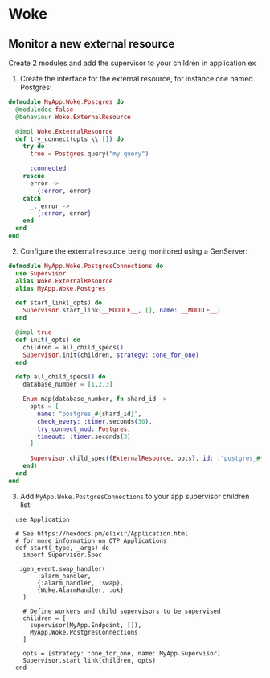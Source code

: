 # Woke

## Monitor a new external resource

Create 2 modules and add the supervisor to your children in application.ex

1. Create the interface for the external resource, for instance one named Postgres:

```elixir
defmodule MyApp.Woke.Postgres do
  @moduledoc false
  @behaviour Woke.ExternalResource

  @impl Woke.ExternalResource
  def try_connect(opts \\ []) do
    try do
      true = Postgres.query("my query")

      :connected
    rescue
      error ->
        {:error, error}
    catch
      _, error ->
        {:error, error}
    end
  end
end
```

2. Configure the external resource being monitored using a GenServer: 

```elixir
defmodule MyApp.Woke.PostgresConnections do
  use Supervisor
  alias Woke.ExternalResource
  alias MyApp.Woke.Postgres

  def start_link(_opts) do
    Supervisor.start_link(__MODULE__, [], name: __MODULE__)
  end

  @impl true
  def init(_opts) do
    children = all_child_specs()
    Supervisor.init(children, strategy: :one_for_one)
  end

  defp all_child_specs() do
    database_number = [1,2,3]

    Enum.map(database_number, fn shard_id ->
      opts = [
        name: "postgres_#{shard_id}",
        check_every: :timer.seconds(30),
        try_connect_mod: Postgres,
        timeout: :timer.seconds(3)
      ]

      Supervisor.child_spec({ExternalResource, opts}, id: :"postgres_#{shard_id}")
    end)
  end
end
```

3. Add `MyApp.Woke.PostgresConnections` to your app supervisor children list:

```
  use Application

  # See https://hexdocs.pm/elixir/Application.html
  # for more information on OTP Applications
  def start(_type, _args) do
    import Supervisor.Spec

   :gen_event.swap_handler(
        :alarm_handler,
        {:alarm_handler, :swap},
        {Woke.AlarmHandler, :ok}
    )

    # Define workers and child supervisors to be supervised
    children = [
      supervisor(MyApp.Endpoint, []),
      MyApp.Woke.PostgresConnections
    ]

    opts = [strategy: :one_for_one, name: MyApp.Supervisor]
    Supervisor.start_link(children, opts)
  end

```


